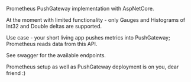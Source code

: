 Prometheus PushGateway implementation with AspNetCore.

At the moment with limited functionality - only Gauges and Histograms of Int32 and Double deltas are supported.

Use case - your short living app pushes metrics into PushGateway; Prometheus reads data from this API.

See swagger for the available endpoints.

Prometheus setup as well as PushGateway deployment is on you, dear friend :)

